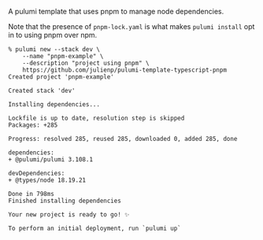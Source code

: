 A pulumi template that uses pnpm to manage node dependencies.

Note that the presence of `pnpm-lock.yaml` is what makes `pulumi install` opt in to using pnpm over npm.

```
% pulumi new --stack dev \
    --name "pnpm-example" \
    --description "project using pnpm" \
    https://github.com/julienp/pulumi-template-typescript-pnpm
Created project 'pnpm-example'

Created stack 'dev'

Installing dependencies...

Lockfile is up to date, resolution step is skipped
Packages: +285

Progress: resolved 285, reused 285, downloaded 0, added 285, done

dependencies:
+ @pulumi/pulumi 3.108.1

devDependencies:
+ @types/node 18.19.21

Done in 798ms
Finished installing dependencies

Your new project is ready to go! ✨

To perform an initial deployment, run `pulumi up`

```
